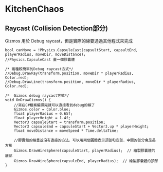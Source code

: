 # KitchenChaos

## Raycast (Collision Detection部分)

Gizmos 用於 Debug raycast，但是實際的線要通過其他程式來完成

    bool canMove = !Physics.CapsuleCast(capsultStart, capsultEnd, playerRadius, moveDir, moveDistance);
    //Physics.CapsuleCast 畫一個膠囊體

    /* 兩種較簡單的Debug raycast方式*/
    //Debug.DrawRay(transform.position, moveDir * playerRadius, Color.red);
    //Debug.DrawLine(transform.position, moveDir * playerRadius, Color.red);

    /*  Gizmos debug raycast方式*/
    void OnDrawGizmos() {
        //寫在C#檔案編譯完就可以直接看到debug的線了
        Gizmos.color = Color.blue;
        float playerRadius = 0.65f;
        float playerHeight = 1.4f;
        Vector3 capsuleStart = transform.position;
        Vector3 capsuleEnd = capsuleStart + Vector3.up * playerHeight;
        float moveDistance = moveSpeed * Time.deltaTime;

        //膠囊體的繪畫並沒有直接的方法，可以用兩個圓體表示頂部和底部，中間的部分會是長方形
        Gizmos.DrawWireSphere(capsuleStart, playerRadius);  // 繪製膠囊體的底部
        Gizmos.DrawWireSphere(capsuleEnd, playerRadius);  // 繪製膠囊體的頂部
    }